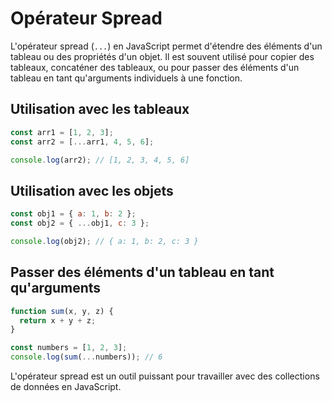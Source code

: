 # Opérateur Spread

L'opérateur spread (`...`) en JavaScript permet d'étendre des éléments d'un tableau ou des propriétés d'un objet. Il est souvent utilisé pour copier des tableaux, concaténer des tableaux, ou pour passer des éléments d'un tableau en tant qu'arguments individuels à une fonction.

## Utilisation avec les tableaux

```javascript
const arr1 = [1, 2, 3];
const arr2 = [...arr1, 4, 5, 6];

console.log(arr2); // [1, 2, 3, 4, 5, 6]
```

## Utilisation avec les objets

```javascript
const obj1 = { a: 1, b: 2 };
const obj2 = { ...obj1, c: 3 };

console.log(obj2); // { a: 1, b: 2, c: 3 }
```

## Passer des éléments d'un tableau en tant qu'arguments

```javascript
function sum(x, y, z) {
  return x + y + z;
}

const numbers = [1, 2, 3];
console.log(sum(...numbers)); // 6
```

L'opérateur spread est un outil puissant pour travailler avec des collections de données en JavaScript.
